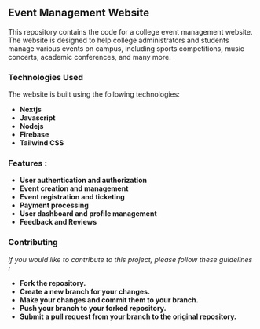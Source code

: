 ## Event Management Website
This repository contains the code for a college event management website. 
The website is designed to help college administrators and students manage various events on campus, including sports competitions, music concerts, academic conferences, and many more.
### Technologies Used 

The website is built using the following technologies:
+ **Nextjs**
+ **Javascript**
+ **Nodejs**
+ **Firebase**
+ **Tailwind CSS**

### Features :
+ **User authentication and authorization**
+ **Event creation and management**
+ **Event registration and ticketing**
+ **Payment processing**
+ **User dashboard and profile management**
+ **Feedback and Reviews**

### Contributing 
*If you would like to contribute to this project, please follow these guidelines :*

+ **Fork the repository.**
+ **Create a new branch for your changes.**
+ **Make your changes and commit them to your branch.**
+ **Push your branch to your forked repository.**
+ **Submit a pull request from your branch to the original repository.**
